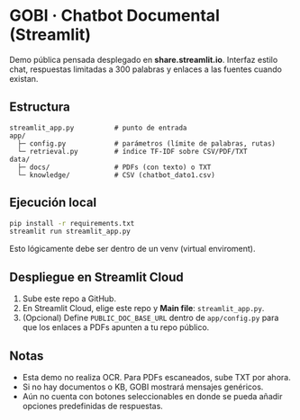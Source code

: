 
# GOBI · Chatbot Documental (Streamlit)

Demo pública pensada desplegado en **share.streamlit.io**. Interfaz estilo chat, respuestas limitadas a 300 palabras y enlaces a las fuentes cuando existan.

## Estructura
```
streamlit_app.py          # punto de entrada
app/
  ├─ config.py            # parámetros (límite de palabras, rutas)
  └─ retrieval.py         # índice TF-IDF sobre CSV/PDF/TXT
data/
  ├─ docs/                # PDFs (con texto) o TXT
  └─ knowledge/           # CSV (chatbot_dato1.csv)
```

## Ejecución local

```bash
pip install -r requirements.txt
streamlit run streamlit_app.py
```
Esto lógicamente debe ser dentro de un venv (virtual enviroment).

## Despliegue en Streamlit Cloud
1. Sube este repo a GitHub.
2. En Streamlit Cloud, elige este repo y **Main file**: `streamlit_app.py`.
3. (Opcional) Define `PUBLIC_DOC_BASE_URL` dentro de `app/config.py` para que los enlaces a PDFs apunten a tu repo público.

## Notas
- Esta demo no realiza OCR. Para PDFs escaneados, sube TXT por ahora.
- Si no hay documentos o KB, GOBI mostrará mensajes genéricos.
- Aún no cuenta con botones seleccionables en donde se pueda añadir opciones predefinidas de respuestas.
